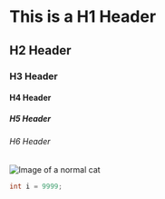 # This is a H1 Header
## H2 Header
### H3 Header
#### H4 Header
##### H5 Header
###### H6 Header
![Image of a normal cat](https://imgflip.com/s/meme/Cute-Cat.jpg)

``` c++
int i = 9999;
```
